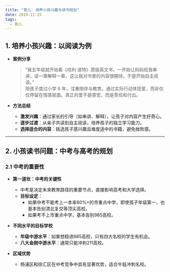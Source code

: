 ```yaml
---
title: "育儿: 培养小孩兴趣与读书规划"
date: 2019-11-25
tags:
  - 育儿
---
```


## **1. 培养小孩兴趣：以阅读为例**

- **案例分享**  
  > “我五年级就开始看《哈利·波特》原版英文书，一开始让妈妈给我串讲，读一章解释一章，这让我对书里的内容很期待，于是开始自主阅读。”  
  > 陪孩子度过小学 6 年，注重陪伴与教育。通过实际行动体现爱，而非仅仅停留在情感层面。真正的爱不是感觉，而是责任和付出。

- **方法总结**  
  - **激发兴趣**：通过家长的引导（如串讲、解释），让孩子对内容产生好奇心。  
  - **逐步过渡**：从亲子共读到自主阅读，培养孩子的独立学习能力。  
  - **选择适合的内容**：挑选孩子感兴趣且难度适中的书籍，避免挫败感。  

---

## **2. 小孩读书问题：中考与高考的规划**

### **2.1 中考的重要性**

- **第一道坎：中考的关键性**  
  - 中考是决定未来教育路径的重要节点，直接影响高考和大学选择。  
  - **目标设定**：  
    - 如果中考不能考上一本率60%+的市重点中学，即使孩子年级第一，也基本告别清北复交等顶尖高校。  
    - 如果考不上市重点中学，基本告别985高校。  

- **不同水平的目标学校**  
  - **年级中游水平**：如果想稳进985高校，只有四大名校的学生有机会。  
  - **八大金刚中游水平**：通常只能冲刺211高校。  

- **区域优势**  
  - 杨浦区和徐汇区在中考竞争中具有显著优势，适合牛娃冲刺名校。  